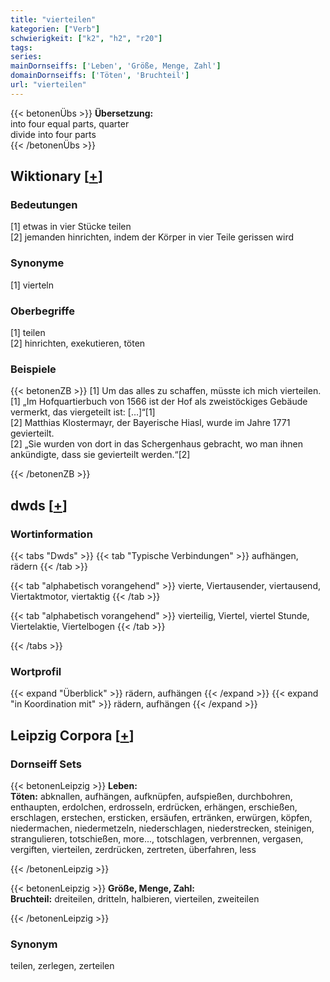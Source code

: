 ```yaml
---
title: "vierteilen"
kategorien: ["Verb"]
schwierigkeit: ["k2", "h2", "r20"]
tags:
series:
mainDornseiffs: ['Leben', 'Größe, Menge, Zahl']
domainDornseiffs: ['Töten', 'Bruchteil']
url: "vierteilen"
---
```


{{< betonenÜbs >}}
**Übersetzung:**  
into four equal parts, quarter  
divide into four parts  
{{< /betonenÜbs >}}

## Wiktionary [[+](https://de.wiktionary.org/wiki/vierteilen)]

### Bedeutungen
[1] etwas in vier Stücke teilen  
[2] jemanden hinrichten, indem der Körper in vier Teile gerissen wird  

### Synonyme
[1] vierteln  

### Oberbegriffe
[1] teilen  
[2] hinrichten, exekutieren, töten  

### Beispiele
{{< betonenZB >}}
[1] Um das alles zu schaffen, müsste ich mich vierteilen.  
[1] „Im Hofquartierbuch von 1566 ist der Hof als zweistöckiges Gebäude vermerkt, das viergeteilt ist: […]“[1]  
[2] Matthias Klostermayr, der Bayerische Hiasl, wurde im Jahre 1771 gevierteilt.  
[2] „Sie wurden von dort in das Schergenhaus gebracht, wo man ihnen ankündigte, dass sie gevierteilt werden.“[2]  

{{< /betonenZB >}}


## dwds [[+](https://www.dwds.de/wb/vierteilen)]

### Wortinformation
{{< tabs "Dwds" >}}
{{< tab "Typische Verbindungen" >}}
aufhängen, rädern
{{< /tab >}}

{{< tab "alphabetisch vorangehend" >}}
vierte, Viertausender, viertausend, Viertaktmotor, viertaktig
{{< /tab >}}

{{< tab "alphabetisch vorangehend" >}}
vierteilig, Viertel, viertel Stunde, Viertelaktie, Viertelbogen
{{< /tab >}}

{{< /tabs >}}

### Wortprofil
{{< expand "Überblick" >}} rädern, aufhängen {{< /expand >}}
{{< expand "in Koordination mit" >}} rädern, aufhängen {{< /expand >}}

## Leipzig Corpora [[+](https://corpora.uni-leipzig.de/en/res?word=vierteilen&corpusId=deu_newscrawl-public_2018)]

### Dornseiff Sets
{{< betonenLeipzig >}}
**Leben:**  
**Töten:** abknallen, aufhängen, aufknüpfen, aufspießen, durchbohren, enthaupten, erdolchen, erdrosseln, erdrücken, erhängen, erschießen, erschlagen, erstechen, ersticken, ersäufen, ertränken, erwürgen, köpfen, niedermachen, niedermetzeln, niederschlagen, niederstrecken, steinigen, strangulieren, totschießen, more..., totschlagen, verbrennen, vergasen, vergiften, vierteilen, zerdrücken, zertreten, überfahren, less  

{{< /betonenLeipzig >}}


{{< betonenLeipzig >}}
**Größe, Menge, Zahl:**  
**Bruchteil:** dreiteilen, dritteln, halbieren, vierteilen, zweiteilen  

{{< /betonenLeipzig >}}

### Synonym
teilen, zerlegen, zerteilen

